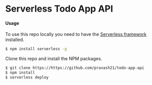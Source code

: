# Serverless Todo App API

#### Usage

To use this repo locally you need to have the [Serverless framework](https://serverless.com) installed.

``` bash
$ npm install serverless -g
```

Clone this repo and install the NPM packages.

``` bash
$ git clone https://https://github.com/pravash21/todo-app-api
$ npm install
$ serverless deploy
```

